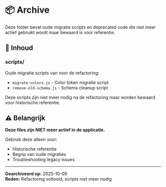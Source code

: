 # 📦 Archive

Deze folder bevat oude migratie scripts en deprecated code die niet meer actief gebruikt wordt maar bewaard is voor referentie.

## 📁 Inhoud

### scripts/
Oude migratie scripts van voor de refactoring:
- `migrate-colors.js` - Color token migratie script
- `remove-old-schema.js` - Schema cleanup script

Deze scripts zijn niet meer nodig na de refactoring maar worden bewaard voor historische referentie.

## ⚠️ Belangrijk

**Deze files zijn NIET meer actief in de applicatie.**

Gebruik deze alleen voor:
- Historische referentie
- Begrip van oude migraties
- Troubleshooting legacy issues

---

**Gearchiveerd op:** 2025-10-09  
**Reden:** Refactoring voltooid, scripts niet meer nodig